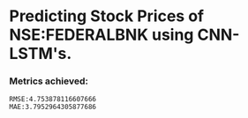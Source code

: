 # Predicting Stock Prices of NSE:FEDERALBNK using CNN-LSTM's.



<h3>Metrics achieved: </h3>

```
RMSE:4.753878116607666
MAE:3.7952964305877686

```
